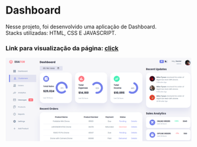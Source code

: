 # Dashboard
Nesse projeto, foi desenvolvido uma aplicação de Dashboard.<br />
Stacks utilizadas: HTML, CSS E JAVASCRIPT.

<h3>Link para visualização da página: <a href="https://dashboard-ashen-pi.vercel.app/" target="_blank">click</a></h3>

<img src="./images/dash.png" alt="tela da aplicação" />
